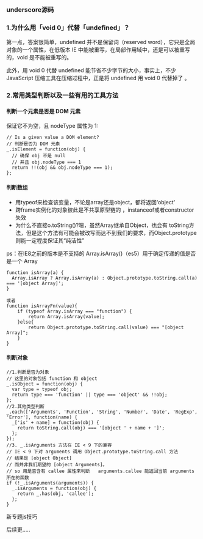 ### underscore源码

### 1.为什么用「void 0」代替「undefined」？

第一点，答案很简单，undefined 并不是保留词（reserved word），它只是全局对象的一个属性，在低版本 IE 中能被重写，在局部作用域中，还是可以被重写的，void 是不能被重写的。

此外，用 void 0 代替 undefined 能节省不少字节的大小，事实上，不少 JavaScript 压缩工具在压缩过程中，正是将 undefined 用 void 0 代替掉了 。

### 2.常用类型判断以及一些有用的工具方法

#### 判断一个元素是否是 DOM 元素

保证它不为空，且 nodeType 属性为 1:

```
// Is a given value a DOM element?
// 判断是否为 DOM 元素
_.isElement = function(obj) {
  // 确保 obj 不是 null 
  // 并且 obj.nodeType === 1
  return !!(obj && obj.nodeType === 1);
};
```
#### 判断数组

- 用typeof来检查该变量，不论是array还是object，都将返回‘object' 
- 跨frame实例化的对象彼此是不共享原型链的 ，instanceof或者constructor失效
- 为什么不直接o.toString()?嗯，虽然Array继承自Object，也会有 toString方法，但是这个方法有可能会被改写而达不到我们的要求，而Object.prototype则能一定程度保证其“纯洁性” 

ps：在IE8之前的版本是不支持的 Array.isArray()（es5）用于确定传递的值是否是一个 Array 

```
function isArray(a) {
  Array.isArray ? Array.isArray(a) : Object.prototype.toString.call(a) === '[object Array]';
}

或者
function isArrayFn(value){ 
    if (typeof Array.isArray === "function") { 
        return Array.isArray(value); 
    }else{ 
        return Object.prototype.toString.call(value) === "[object Array]"; 
    } 
} 
```

####  判断对象

```
//1.判断是否为对象
// 这里的对象包括 function 和 object
_.isObject = function(obj) {
  var type = typeof obj;
  return type === 'function' || type === 'object' && !!obj;
};
//2.其他类型判断
_.each(['Arguments', 'Function', 'String', 'Number', 'Date', 'RegExp', 'Error'], function(name) {
  _['is' + name] = function(obj) {
    return toString.call(obj) === '[object ' + name + ']';
  };
});
//3. _.isArguments 方法在 IE < 9 下的兼容
// IE < 9 下对 arguments 调用 Object.prototype.toString.call 方法
// 结果是 [object Object]
// 而并非我们期望的 [object Arguments]。
// so 用是否含有 callee 属性来判断   arguments.callee 能返回当前 arguments 所在的函数
if (!_.isArguments(arguments)) {
  _.isArguments = function(obj) {
    return _.has(obj, 'callee');
  };
}
```





新专题js技巧

后续更.....